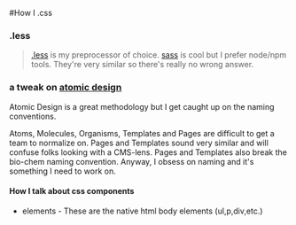 #How I .css

### .less
> [.less](http://lesscss.org/) is my preprocessor of choice. [sass](http://sass-lang.com/) is cool but I prefer node/npm tools. They're very similar so there's really no wrong answer.

### a tweak on [atomic design](http://bradfrost.com/blog/post/atomic-web-design/)
Atomic Design is a great methodology but I get caught up on the naming conventions. 

Atoms, Molecules, Organisms, Templates and Pages are difficult to get a team to normalize on. Pages and Templates sound very similar and will confuse folks looking with a CMS-lens. Pages and Templates also break the bio-chem naming convention. Anyway, I obsess on naming and it's something I need to work on.

#### How I talk about css components
* elements - These are the native html body elements (ul,p,div,etc.)
